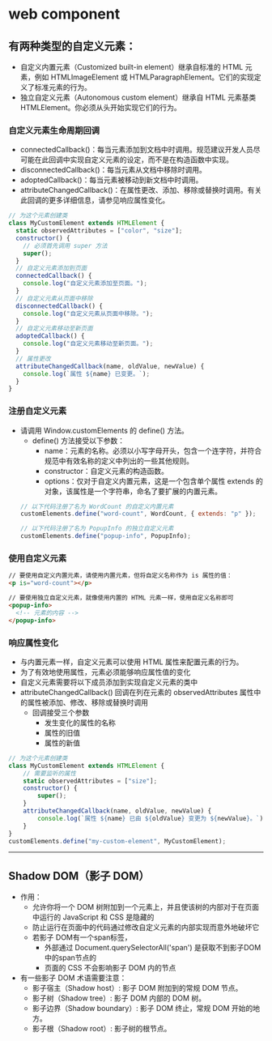 # web component
## 有两种类型的自定义元素：
- 自定义内置元素（Customized built-in element）继承自标准的 HTML 元素，例如 HTMLImageElement 或 HTMLParagraphElement。它们的实现定义了标准元素的行为。
- 独立自定义元素（Autonomous custom element）继承自 HTML 元素基类 HTMLElement。你必须从头开始实现它们的行为。
### 自定义元素生命周期回调
- connectedCallback()：每当元素添加到文档中时调用。规范建议开发人员尽可能在此回调中实现自定义元素的设定，而不是在构造函数中实现。
- disconnectedCallback()：每当元素从文档中移除时调用。
- adoptedCallback()：每当元素被移动到新文档中时调用。
- attributeChangedCallback()：在属性更改、添加、移除或替换时调用。有关此回调的更多详细信息，请参见响应属性变化。
```js
// 为这个元素创建类
class MyCustomElement extends HTMLElement {
  static observedAttributes = ["color", "size"];
  constructor() {
    // 必须首先调用 super 方法
    super();
  }
  // 自定义元素添加到页面
  connectedCallback() {
    console.log("自定义元素添加至页面。");
  }
  // 自定义元素从页面中移除
  disconnectedCallback() {
    console.log("自定义元素从页面中移除。");
  }
  // 自定义元素移动至新页面
  adoptedCallback() {
    console.log("自定义元素移动至新页面。");
  }
  // 属性更改
  attributeChangedCallback(name, oldValue, newValue) {
    console.log(`属性 ${name} 已变更。`);
  }
}
```
### 注册自定义元素
- 请调用 Window.customElements 的 define() 方法。
    - define() 方法接受以下参数：
        - name：元素的名称。必须以小写字母开头，包含一个连字符，并符合规范中有效名称的定义中列出的一些其他规则。
        - constructor：自定义元素的构造函数。
        - options：仅对于自定义内置元素，这是一个包含单个属性 extends 的对象，该属性是一个字符串，命名了要扩展的内置元素。
    ```js
    // 以下代码注册了名为 WordCount 的自定义内置元素
    customElements.define("word-count", WordCount, { extends: "p" });

    // 以下代码注册了名为 PopupInfo 的独立自定义元素
    customElements.define("popup-info", PopupInfo);
    ```
### 使用自定义元素
```html
// 要使用自定义内置元素，请使用内置元素，但将自定义名称作为 is 属性的值：
<p is="word-count"></p>

// 要使用独立自定义元素，就像使用内置的 HTML 元素一样，使用自定义名称即可
<popup-info>
  <!-- 元素的内容 -->
</popup-info>
```
### 响应属性变化
- 与内置元素一样，自定义元素可以使用 HTML 属性来配置元素的行为。
- 为了有效地使用属性，元素必须能够响应属性值的变化
- 自定义元素需要将以下成员添加到实现自定义元素的类中
- attributeChangedCallback() 回调在列在元素的 observedAttributes 属性中的属性被添加、修改、移除或替换时调用
  - 回调接受三个参数
    - 发生变化的属性的名称
    - 属性的旧值
    - 属性的新值
```js
// 为这个元素创建类
class MyCustomElement extends HTMLElement {
    // 需要监听的属性
    static observedAttributes = ["size"];
    constructor() {
        super();
    }
    attributeChangedCallback(name, oldValue, newValue) {
        console.log(`属性 ${name} 已由 ${oldValue} 变更为 ${newValue}。`);
    }
}
customElements.define("my-custom-element", MyCustomElement);
```
******************************************************
## Shadow DOM（影子 DOM）
- 作用：
    - 允许你将一个 DOM 树附加到一个元素上，并且使该树的内部对于在页面中运行的 JavaScript 和 CSS 是隐藏的
    - 防止运行在页面中的代码通过修改自定义元素的内部实现而意外地破坏它
    - 若影子 DOM有一个span标签，
        - 外部通过  Document.querySelectorAll('span') 是获取不到影子DOM中的span节点的
        - 页面的 CSS 不会影响影子 DOM 内的节点
- 有一些影子 DOM 术语需要注意：
    - 影子宿主（Shadow host）: 影子 DOM 附加到的常规 DOM 节点。
    - 影子树（Shadow tree）: 影子 DOM 内部的 DOM 树。
    - 影子边界（Shadow boundary）: 影子 DOM 终止，常规 DOM 开始的地方。
    - 影子根（Shadow root）: 影子树的根节点。
